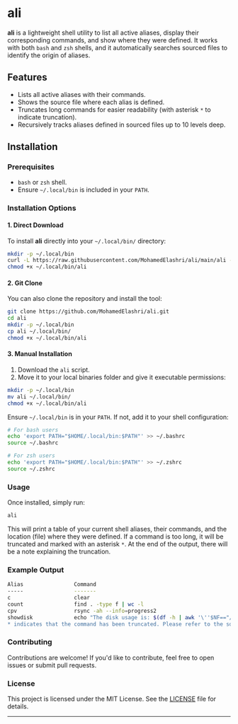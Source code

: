 # ali

**ali** is a lightweight shell utility to list all active aliases, display their corresponding commands, and show where they were defined. It works with both `bash` and `zsh` shells, and it automatically searches sourced files to identify the origin of aliases.

## Features

- Lists all active aliases with their commands.
- Shows the source file where each alias is defined.
- Truncates long commands for easier readability (with asterisk `*` to indicate truncation).
- Recursively tracks aliases defined in sourced files up to 10 levels deep.

## Installation

### Prerequisites
- `bash` or `zsh` shell.
- Ensure `~/.local/bin` is included in your `PATH`.

### Installation Options

#### 1. Direct Download

To install **ali** directly into your `~/.local/bin/` directory:

```bash
mkdir -p ~/.local/bin
curl -L https://raw.githubusercontent.com/MohamedElashri/ali/main/ali -o ~/.local/bin/ali
chmod +x ~/.local/bin/ali
```

#### 2. Git Clone

You can also clone the repository and install the tool:

```bash
git clone https://github.com/MohamedElashri/ali.git
cd ali
mkdir -p ~/.local/bin
cp ali ~/.local/bin/
chmod +x ~/.local/bin/ali
```

#### 3. Manual Installation

1. Download the `ali` script.
2. Move it to your local binaries folder and give it executable permissions:

```bash
mkdir -p ~/.local/bin
mv ali ~/.local/bin/
chmod +x ~/.local/bin/ali
```

Ensure `~/.local/bin` is in your `PATH`. If not, add it to your shell configuration:

```bash
# For bash users
echo 'export PATH="$HOME/.local/bin:$PATH"' >> ~/.bashrc
source ~/.bashrc

# For zsh users
echo 'export PATH="$HOME/.local/bin:$PATH"' >> ~/.zshrc
source ~/.zshrc
```

### Usage

Once installed, simply run:

```bash
ali
```

This will print a table of your current shell aliases, their commands, and the location (file) where they were defined. If a command is too long, it will be truncated and marked with an asterisk `*`. At the end of the output, there will be a note explaining the truncation.

### Example Output

```bash
Alias                Command                                                 Location                         
-----                -------                                                 --------                         
c                    clear                                                        ~/.bash_aliases                      
count                find . -type f | wc -l                                       ~/.bash_aliases                      
cpv                  rsync -ah --info=progress2                                   ~/.bash_aliases
showdisk             echo "The disk usage is: $(df -h | awk '\''$NF=="/...*       ~/.bash_aliases                      
* indicates that the command has been truncated. Please refer to the source file for the full command.
```

### Contributing

Contributions are welcome! If you'd like to contribute, feel free to open issues or submit pull requests.

### License

This project is licensed under the MIT License. See the [LICENSE](https://github.com/MohamedElashri/ali/blob/main/LICENSE) file for details.

---
